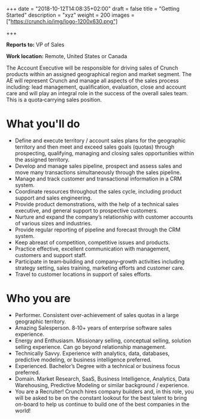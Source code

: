 +++
date = "2018-10-12T14:08:35+02:00"
draft = false
title = "Getting Started"
description = "xyz"
weight = 200
images = ["https://crunch.io/img/logo-1200x630.png"]


+++

**Reports to:** VP of Sales

**Work location:** Remote, United States or Canada

The Account Executive will be responsible for driving sales of Crunch products within an assigned geographical region and market segment. The AE will represent Crunch and manage all aspects of the sales process including: lead management, qualification, evaluation, close and account care and will play an integral role in the success of the overall sales team. This is a quota‐carrying sales position.

# What you'll do

- Define and execute territory / account sales plans for the geographic territory and then meet and exceed sales goals (quotas) through prospecting, qualifying, managing and closing sales opportunities within the assigned territory.
- Develop and manage sales pipeline, prospect and assess sales and move many transactions simultaneously through the sales pipeline.
- Manage and track customer and transactional information in a CRM system.
- Coordinate resources throughout the sales cycle, including product support and sales engineering.
- Provide product demonstrations, with the help of a technical sales executive, and general support to prospective customers.
- Nurture and expand the company’s relationship with customer accounts of various sizes and industries.
- Provide regular reporting of pipeline and forecast through the CRM system.
- Keep abreast of competition, competitive issues and products.
- Practice effective, excellent communication with management, customers and support staff.
- Participate in team‐building and company‐growth activities including strategy setting, sales training, marketing efforts and customer care.
- Travel to customer locations in support of sales efforts.

# Who you are

- Performer. Consistent over-achievement of sales quotas in a large geographic territory.
- Amazing Salesperson. 8‐10+ years of enterprise software sales experience.
- Energy and Enthusiasm. Missionary selling, conceptual selling, solution selling experience. Can go beyond relationship management.
- Technically Savvy. Experience with analytics, data, databases, predictive modeling, or business intelligence preferred.
- Experienced. Bachelor’s Degree with a technical or business focus preferred.
- Domain. Market Research, SaaS, Business Intelligence, Analytics, Data Warehousing, Predictive Modeling or similar background / experience.
- You are a Recruiter! Crunch hires company builders and, in this role, you will be asked to be on the constant lookout for the best talent to bring on-board to help us continue to build one of the best companies in the world!
